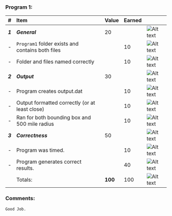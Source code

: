 ### Program 1:
| #       | Item                                             | Value   | Earned   |                |
|:--------|:-------------------------------------------------|:--------|:---------|:---------------|
| ***1*** | ***General***                                    | 20      |          | ![Alt text][1] |
| -       | `Program1` folder exists and contains both files |         |  10      | ![Alt text][1] |
| -       | Folder and files named correctly                 |         |  10      | ![Alt text][1] |
| ***2*** | ***Output***                                     | 30      |          | ![Alt text][1] |
| -       | Program creates output.dat                       |         |  10      | ![Alt text][1] |
| -       | Output formatted correctly (or at least close)   |         |  10      | ![Alt text][1] |
| -       | Ran for both bounding box and 500 mile radius    |         |  10      | ![Alt text][1] |
| ***3*** | ***Correctness***                                | 50      |          | ![Alt text][1] |
| -       | Program was timed.                               |         |   10      | ![Alt text][1] |
| -       | Program generates correct results.               |         |   40      | ![Alt text][1] |
|         | Totals:                                          | **100** |   100     | ![Alt text][1] |
### Comments:
```
Good Job.
```

[1]: http://f.cl.ly/items/3E231i211n2E042B1U3K/right.png  "Correct"
[2]: http://f.cl.ly/items/2X473C1Q1F2x3S1E4231/wrong.gif  "Incorrect"
[3]: http://f.cl.ly/items/1A0d2Q1J1N1u0C3g0C1s/null.gif  "Errors"
